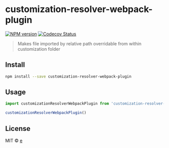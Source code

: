 

# customization-resolver-webpack-plugin
[![NPM version][npm-image]][npm-url]
[![Codecov Status][codecov-image]][codecov-url]

> Makes file imported by relative path overridable from within customization folder

## Install

```sh
npm install --save customization-resolver-webpack-plugin
```

## Usage

```js
import customizationResolverWebpackPlugin from 'customization-resolver-webpack-plugin'

customizationResolverWebpackPlugin()
```

## License

 MIT ©  [e](http://foo.de)

[npm-url]: https://npmjs.org/package/customization-resolver-webpack-plugin
[npm-image]: https://img.shields.io/npm/v/customization-resolver-webpack-plugin.svg?style=flat

[codecov-url]: https://codecov.io/github/hoschi/customization-resolver-webpack-plugin
[codecov-image]: https://img.shields.io/codecov/c/github/hoschi/customization-resolver-webpack-plugin.svg?style=flat

[download-image]: http://img.shields.io/npm/dm/customization-resolver-webpack-plugin.svg?style=flat
